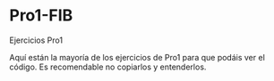 # Pro1-FIB
Ejercicios Pro1


Aquí están la mayoría de los ejercicios de Pro1 para que podáis ver el código. Es recomendable no copiarlos y entenderlos.
